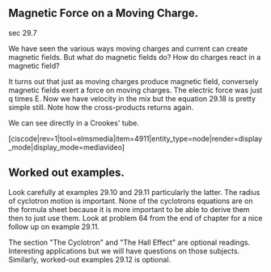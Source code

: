 ## Magnetic Force on a Moving Charge. 

<stop-note title="Read Knight 4ed" icon="stopnoteicons:book-icon">
<span slot="message">sec 29.7</span>
</stop-note>

We have seen the various ways moving charges and current can create magnetic fields. But what do magnetic fields do? How do charges react in a magnetic field?

It turns out that just as moving charges produce magnetic field, conversely magnetic fields exert a force on moving charges. The electric force was just q times E. Now we have velocity in the mix but the equation 29.18 is pretty simple still. Note how the cross-products returns again.  

We can see directly in a Crookes' tube. 

[ciscode|rev=1|tool=elmsmedia|item=4911|entity_type=node|render=display_mode|display_mode=mediavideo]


## Worked out examples. 

Look carefully at examples 29.10 and 29.11 particularly the latter. The radius of cyclotron motion is important. None of the cyclotrons equations are on the formula sheet because it is more important to be able to derive them then to just use them. Look at problem 64 from the end of chapter for a nice follow up on example 29.11. 

<lrndesign-sidenote label="Instructor Note" icon="bookmark" bg-color="#c2e5f2">
The section "The Cyclotron" and "The Hall Effect" are optional readings. Interesting applications but we will have questions on those subjects. Similarly, worked-out examples 29.12 is optional. 
</lrndesign-sidenote>
